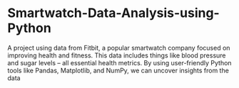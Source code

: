 # Smartwatch-Data-Analysis-using-Python
A project using data from Fitbit, a popular smartwatch company focused on improving health and fitness. This data includes things like blood pressure and sugar levels – all essential health metrics. By using user-friendly Python tools like Pandas, Matplotlib, and NumPy, we can uncover insights from the data 
